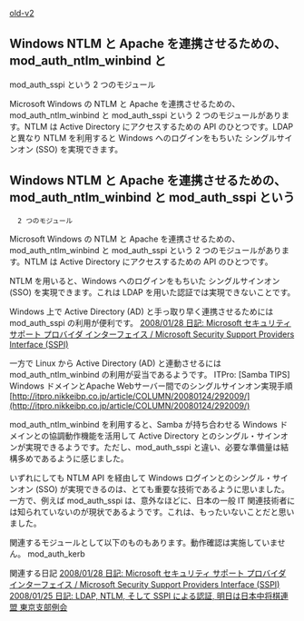 [old-v2](ig090827-orig.html)

## Windows NTLM と Apache を連携させるための、mod_auth_ntlm_winbind と
mod_auth_sspi という 2 つのモジュール

Microsoft Windows の NTLM と Apache を連携させるための、mod_auth_ntlm_winbind と mod_auth_sspi という 2 つのモジュールがあります。NTLM は Active Directory にアクセスするための API のひとつです。LDAP と異なり NTLM を利用すると Windows へのログインをもちいた シングルサインオン (SSO) を実現できます。






## Windows NTLM と Apache を連携させるための、mod_auth_ntlm_winbind と mod_auth_sspi という
      2 つのモジュール


Microsoft Windows の NTLM と Apache を連携させるための、mod_auth_ntlm_winbind と mod_auth_sspi
という 2 つのモジュールがあります。NTLM は Active Directory にアクセスするための API のひとつです。

NTLM を用いると、Windows へのログインをもちいた シングルサインオン (SSO) を実現できます。これは LDAP を用いた認証では実現できないことです。

Windows 上で Active Directory (AD) と手っ取り早く連携させるためには mod_auth_sspi の利用が便利です。
[2008/01/28 日記: Microsoft セキュリティ サポート プロバイダ インターフェイス / Microsoft Security
  Support Providers Interface (SSPI)](../2008/ig080128.html)


一方で Linux から Active Directory (AD) と連動させるには mod_auth_ntlm_winbind の利用が妥当であるようです。
ITPro: [Samba TIPS] Windows ドメインとApache Webサーバー間でのシングルサインオン実現手順
  [http://itpro.nikkeibp.co.jp/article/COLUMN/20080124/292009/](http://itpro.nikkeibp.co.jp/article/COLUMN/20080124/292009/)


mod_auth_ntlm_winbind を利用すると、Samba が持ち合わせる Windows ドメインとの協調動作機能を活用して Active
Directory とのシングル・サインオンが実現できるようです。ただし、mod_auth_sspi と違い、必要な準備量は結構多めであるように感じました。

いずれにしても NTLM API を経由して Windows ログインとのシングル・サインオン (SSO) が実現できるのは、とても重要な技術であるように思いました。
一方で、例えば mod_auth_sspi は、意外なほどに、日本の一般 IT 関連技術者には知られていないのが現状であるようです。これは、もったいないことだと思いました。

関連するモジュールとして以下のものもあります。動作確認は実施していません。
mod_auth_kerb


関連する日記
[2008/01/28 日記: Microsoft セキュリティ サポート プロバイダ インターフェイス / Microsoft Security
  Support Providers Interface (SSPI)](../2008/ig080128.html)
  [2008/01/25 日記: LDAP, NTLM, そして SSPI による認証, 明日は日本中将棋連盟 東京支部例会](../2008/ig080125.html)